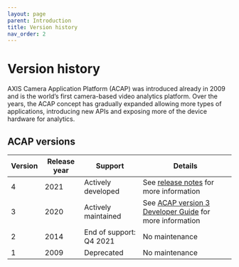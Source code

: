 ```yaml
---
layout: page
parent: Introduction
title: Version history
nav_order: 2
---
```


# Version history

AXIS Camera Application Platform (ACAP) was introduced already in 2009 and is the world’s first camera-based video analytics platform. Over the years, the ACAP concept has gradually expanded allowing more types of applications, introducing new APIs and exposing more of the device hardware for analytics.

## ACAP versions

| Version | Release year | Support | Details |
| ------- | ------------ | ------- | ------- |
| 4 | 2021 | Actively developed | See [release notes](../release-notes/) for more information |
| 3 | 2020 | Actively maintained | See [ACAP version 3 Developer Guide](https://help.axis.com/acap-3-developer-guide) for more information |
| 2 | 2014 | End of support: Q4 2021 | No maintenance |
| 1 | 2009 | Deprecated | No maintenance |
